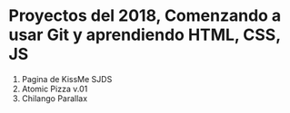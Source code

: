 # Proyectos del 2018, Comenzando a usar Git y aprendiendo HTML, CSS, JS
01) Pagina de KissMe SJDS
2) Atomic Pizza v.01
3) Chilango Parallax 
